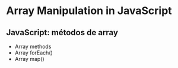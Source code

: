 # Array Manipulation in JavaScript

## JavaScript: métodos de array

- Array methods
- Array forEach()
- Array map()
